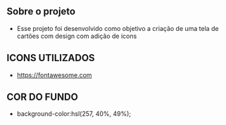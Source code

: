 ## Sobre o projeto ##

- Esse projeto foi  desenvolvido como objetivo a criação de uma  tela de cartões com design com  adição de icons
## ICONS  UTILIZADOS  

- https://fontawesome.com


## COR DO FUNDO 

-  background-color:hsl(257, 40%, 49%);